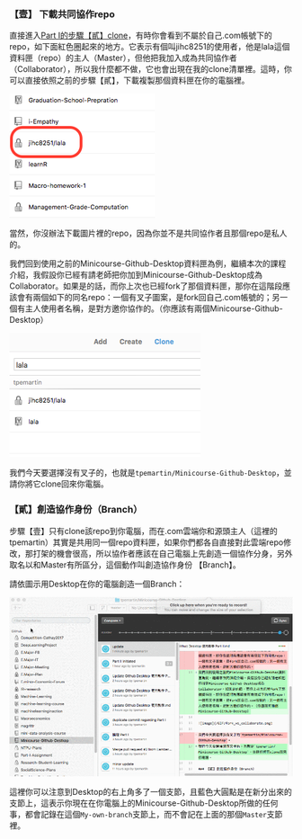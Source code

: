 


### 【壹】 下載共同協作repo

直接進入[Part I的步驟【貳】clone](https://github.com/tpemartin/Minicourse-Github-Destkop/blob/master/Github%20Desktop%20%E4%BD%BF%E7%94%A8%E6%95%99%E5%AD%B8%20Part%20I.md#貳-在自己電腦產生對應com某個repo的資料匣-clone)，有時你會看到不屬於自己.com帳號下的repo，如下面紅色圈起來的地方。它表示有個叫jihc8251的使用者，他是lala這個資料匣（repo）的主人（Master），但他把我加入成為共同協作者（Collaborator），所以我什麼都不做，它也會出現在我的clone清單裡。這時，你可以直接依照之前的步驟【貳】，下載複製那個資料匣在你的電腦裡。

![image](/GIF/Different_clone_types.png)

當然，你沒辦法下載圖片裡的repo，因為你並不是共同協作者且那個repo是私人的。 


我們回到使用之前的Minicourse-Github-Desktop資料匣為例，繼續本次的課程介紹，我假設你已經有請老師把你加到Minicourse-Github-Desktop成為Collaborator。如果是的話，而你上次也已經fork了那個資料匣，那你在這階段應該會有兩個如下的同名repo：一個有叉子圖案，是fork回自己.com帳號的；另一個有主人使用者名稱，是對方邀你協作的。（你應該有兩個Minicourse-Github-Desktop）

![image](/GIF/fork_vs_collaborate.png)  

我們今天要選擇沒有叉子的，也就是`tpemartin/Minicourse-Github-Desktop`，並請你將它clone回來你電腦。

### 【貳】創造協作身份（Branch）  

步驟【壹】只有clone該repo到你電腦，而在.com雲端你和源頭主人（這裡的tpemartin）其實是共用同一個repo資料匣，如果你們都各自直接對此雲端repo修改，那打架的機會很高，所以協作者應該在自己電腦上先創造一個協作分身，另外取名以和Master有所區分，這個動作叫創造協作身份 【Branch】。

請依圖示用Desktop在你的電腦創造一個Branch： 

![image](/GIF/Desktop創造Branch.gif)  

這裡你可以注意到Desktop的右上角多了一個支節，且藍色大圓點是在新分出來的支節上，這表示你現在在你電腦上的Minicourse-Github-Desktop所做的任何事，都會記錄在這個`My-own-branch`支節上，而不會記在上面的那個`Master`支節裡。

